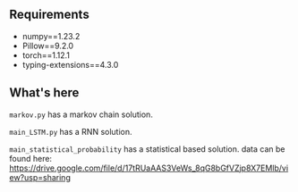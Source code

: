 ## Requirements
* numpy==1.23.2
* Pillow==9.2.0
* torch==1.12.1
* typing-extensions==4.3.0

## What's here
`markov.py` has a markov chain solution.

`main_LSTM.py` has a RNN solution.

`main_statistical_probability` has a statistical based solution.
data can be found here: https://drive.google.com/file/d/17tRUaAAS3VeWs_8qG8bGfVZjp8X7EMlb/view?usp=sharing
